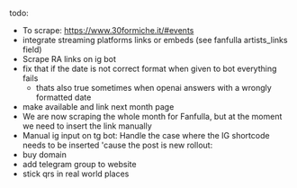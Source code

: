 todo:
- To scrape: https://www.30formiche.it/#events
- integrate streaming platforms links or embeds (see fanfulla artists_links field)
- Scrape RA links on ig bot
- fix that if the date is not correct format when given to bot everything fails
    - thats also true sometimes when openai answers with a wrongly formatted date
- make available and link next month page 
- We are now scraping the whole month for Fanfulla, but at the moment we need to insert the link manually
- Manual ig input on tg bot: Handle the case where the IG shortcode needs to be inserted 'cause the post is new
rollout:
- buy domain
- add telegram group to website
- stick qrs in real world places